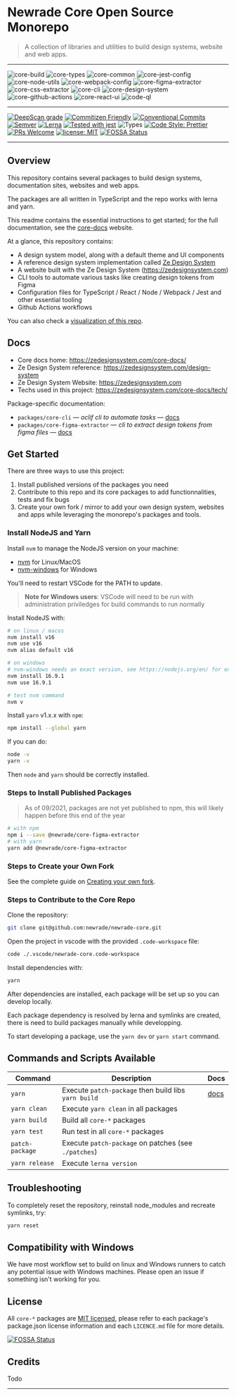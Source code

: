 # Newrade Core Open Source Monorepo

> A collection of libraries and utilities to build design systems, website and
> web apps.

---

![core-build](https://github.com/newrade/newrade-core/actions/workflows/core-workflow.yml/badge.svg)
![core-types](https://github.com/newrade/newrade-core/actions/workflows/core-types-workflow.yml/badge.svg)
![core-common](https://github.com/newrade/newrade-core/actions/workflows/core-common-workflow.yml/badge.svg)
![core-jest-config](https://github.com/newrade/newrade-core/actions/workflows/core-jest-config-workflow.yml/badge.svg)
![core-node-utils](https://github.com/newrade/newrade-core/actions/workflows/core-node-utils-workflow.yml/badge.svg)
![core-webpack-config](https://github.com/newrade/newrade-core/actions/workflows/core-webpack-config-workflow.yml/badge.svg)
![core-figma-extractor](https://github.com/newrade/newrade-core/actions/workflows/core-figma-extractor-workflow.yml/badge.svg)
![core-css-extractor](https://github.com/newrade/newrade-core/actions/workflows/core-css-extractor-workflow.yml/badge.svg)
![core-cli](https://github.com/newrade/newrade-core/actions/workflows/core-cli-workflow.yml/badge.svg)
![core-design-system](https://github.com/newrade/newrade-core/actions/workflows/core-design-system-workflow.yml/badge.svg)
![core-github-actions](https://github.com/newrade/newrade-core/actions/workflows/core-github-actions-workflow.yml/badge.svg)
![core-react-ui](https://github.com/newrade/newrade-core/actions/workflows/core-react-ui-workflow.yml/badge.svg)
![code-ql](https://github.com/newrade/newrade-core/actions/workflows/codeql-analysis.yml/badge.svg)

---

[![DeepScan grade](https://deepscan.io/api/teams/14287/projects/17743/branches/415210/badge/grade.svg)](https://deepscan.io/dashboard#view=project&tid=14287&pid=17743&bid=415210)
[![Commitizen Friendly](https://img.shields.io/badge/commitizen-friendly-brightgreen.svg)](https://commitizen.github.io/cz-cli/)
[![Conventional Commits](https://img.shields.io/badge/Conventional%20Commits-1.0.0-yellow.svg)](https://conventionalcommits.org)
[![Semver](http://img.shields.io/:semver-2.0.0-brightgreen.svg)](http://semver.org)
[![Lerna](https://img.shields.io/badge/maintained%20with-lerna-cc00ff.svg)](https://lerna.js.org/)
[![Tested with jest](https://img.shields.io/badge/tested_with-jest-99424f.svg)](https://github.com/facebook/jest)
![Types](https://img.shields.io/npm/types/scrub-js.svg)
[![Code Style: Prettier](https://img.shields.io/badge/code_style-prettier-ff69b4.svg)](https://github.com/prettier/prettier)
[![PRs Welcome](https://img.shields.io/badge/PRs-welcome-brightgreen.svg)](http://makeapullrequest.com)
[![license: MIT](https://img.shields.io/badge/License-MIT-yellow.svg)](https://github.com/newrade/newrade-core/blob/master/LICENSE.md)
[![FOSSA Status](https://app.fossa.com/api/projects/git%2Bgithub.com%2Fnewrade%2Fnewrade-core.svg?type=shield)](https://app.fossa.com/projects/git%2Bgithub.com%2Fnewrade%2Fnewrade-core?ref=badge_shield)

---

## Overview

This repository contains several packages to build design systems, documentation
sites, websites and web apps.

The packages are all written in TypeScript and the repo works with lerna and
yarn.

This readme contains the essential instructions to get started; for the full
documentation, see the [core-docs](https://zedesignsystem.com/core-docs/)
website.

At a glance, this repository contains:

- A design system model, along with a default theme and UI components
- A reference design system implementation called
  [Ze Design System](https://zedesignsystem.com/design-system)
- A website built with the Ze Design System (https://zedesignsystem.com)
- CLI tools to automate various tasks like creating design tokens from Figma
- Configuration files for TypeScript / React / Node / Webpack / Jest and other
  essential tooling
- Github Actions workflows

You can also check a
[visualization of this repo](https://octo-repo-visualization.vercel.app/?repo=newrade%2Fnewrade-core).

## Docs

- Core docs home: https://zedesignsystem.com/core-docs/
- Ze Design System reference: https://zedesignsystem.com/design-system
- Ze Design System Website: https://zedesignsystem.com
- Techs used in this project: https://zedesignsystem.com/core-docs/tech/

Package-specific documentation:

- `packages/core-cli` — _oclif cli to automate tasks_ —
  [docs](https://zedesignsystem.com/core-docs/packages/core-cli/)
- `packages/core-figma-extractor` — _cli to extract design tokens from figma
  files_ —
  [docs](https://zedesignsystem.com/core-docs/packages/core-figma-extractor/)

## Get Started

There are three ways to use this project:

1. Install published versions of the packages you need
2. Contribute to this repo and its core packages to add functionnalities, tests
   and fix bugs
3. Create your own fork / mirror to add your own design system, websites and
   apps while leveraging the monorepo's packages and tools.

### Install NodeJS and Yarn

Install `nvm` to manage the NodeJS version on your machine:

- [nvm](https://github.com/nvm-sh/nvm) for Linux/MacOS
- [nvm-windows](https://github.com/coreybutler/nvm-windows) for Windows

You'll need to restart VSCode for the PATH to update.

> **Note for Windows users**: VSCode will need to be run with administration
> priviledges for build commands to run normally

Install NodeJS with:

```bash
# on linux / macos
nvm install v16
nvm use v16
nvm alias default v16

# on windows
# nvm-windows needs an exact version, see https://nodejs.org/en/ for exact released version
nvm install 16.9.1
nvm use 16.9.1

# test nvm command
nvm v
```

Install `yarn` v1.x.x with `npm`:

```bash
npm install --global yarn
```

If you can do:

```bash
node -v
yarn -v
```

Then `node` and `yarn` should be correctly installed.

### Steps to Install Published Packages

> As of 09/2021, packages are not yet published to npm, this will likely happen
> before this end of the year

```bash
# with npm
npm i --save @newrade/core-figma-extractor
# with yarn
yarn add @newrade/core-figma-extractor
```

### Steps to Create your Own Fork

See the complete guide on
[Creating your own fork](https://dev.zedesignsystem.com/core-docs/get-started/).

### Steps to Contribute to the Core Repo

Clone the repository:

```bash
git clone git@github.com:newrade/newrade-core.git
```

Open the project in vscode with the provided `.code-workspace` file:

```bash
code ./.vscode/newrade-core.code-workspace
```

Install dependencies with:

```bash
yarn
```

After dependencies are installed, each package will be set up so you can develop
locally.

Each package dependency is resolved by lerna and symlinks are created, there is
need to build packages manually while developping.

To start developing a package, use the `yarn dev` or `yarn start` command.

## Commands and Scripts Available

| Command         | Description                                          | Docs                                        |
| --------------- | ---------------------------------------------------- | ------------------------------------------- |
| `yarn`          | Execute `patch-package` then build libs `yarn build` | [docs](https://classic.yarnpkg.com/en/docs) |
| `yarn clean`    | Execute `yarn clean` in all packages                 |                                             |
| `yarn build`    | Build all `core-*` packages                          |                                             |
| `yarn test`     | Run test in all `core-*` packages                    |                                             |
| `patch-package` | Execute `patch-package` on patches (see `./patches`) |                                             |
| `yarn release`  | Execute `lerna version`                              |                                             |

## Troubleshooting

To completely reset the repository, reinstall node_modules and recreate
symlinks, try:

```bash
yarn reset
```

## Compatibility with Windows

We have most workflow set to build on linux and Windows runners to catch any
potential issue with Windows machines. Please open an issue if something isn't
working for you.

## License

All `core-*` packages are [MIT licensed](/LICENSE), please refer to each
package's package.json license information and each `LICENCE.md` file for more
details.


[![FOSSA Status](https://app.fossa.com/api/projects/git%2Bgithub.com%2Fnewrade%2Fnewrade-core.svg?type=large)](https://app.fossa.com/projects/git%2Bgithub.com%2Fnewrade%2Fnewrade-core?ref=badge_large)

## Credits

Todo

---